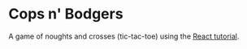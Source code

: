# Cops n' Bodgers

A game of noughts and crosses (tic-tac-toe) using the [React tutorial](https://reactjs.org/tutorial/tutorial.html).